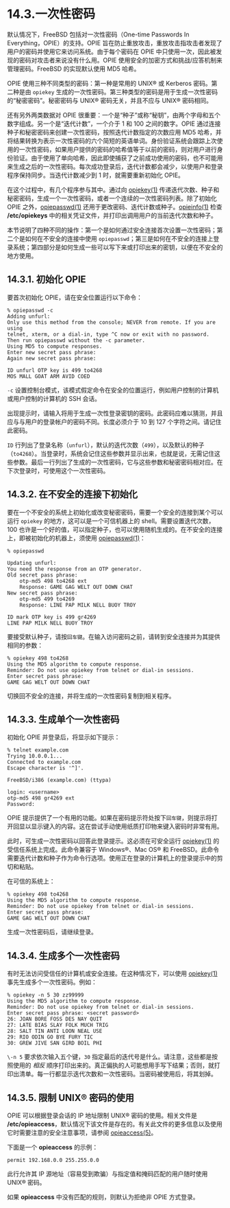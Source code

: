 # 14.3.一次性密码

默认情况下，FreeBSD 包括对一次性密码（One-time Passwords In Everything，OPIE）的支持。OPIE 旨在防止重放攻击，重放攻击指攻击者发现了用户的密码并使用它来访问系统。由于每个密码在 OPIE 中只使用一次，因此被发现的密码对攻击者来说没有什么用。OPIE 使用安全的加密方式和挑战/应答机制来管理密码。FreeBSD 的实现默认使用 MD5 哈希。

OPIE 使用三种不同类型的密码：第一种是常用的 UNIX® 或 Kerberos 密码。第二种是由 `opiekey` 生成的一次性密码。第三种类型的密码是用于生成一次性密码的“秘密密码”。秘密密码与 UNIX® 密码无关，并且不应与 UNIX® 密码相同。

还有另外两类数据对 OPIE 很重要：一个是“种子”或称“秘钥”，由两个字母和五个数字组成。另一个是“迭代计数”，一个介于 1 和 100 之间的数字。OPIE 通过连接种子和秘密密码来创建一次性密码，按照迭代计数指定的次数应用 MD5 哈希，并将结果转换为表示一次性密码的六个简短的英语单词。身份验证系统会跟踪上次使用的一次性密码，如果用户提供的密码的哈希值等于以前的密码，则对用户进行身份验证。由于使用了单向哈希，因此即使捕获了之前成功使用的密码，也不可能用来生成之后的一次性密码。每次成功登录后，迭代计数都会减少，以使用户和登录程序保持同步。当迭代计数减少到 1 时，就需要重新初始化 OPIE。

在这个过程中，有几个程序参与其中。通过向 [opiekey(1)](https://www.freebsd.org/cgi/man.cgi?query=opiekey&sektion=1&format=html) 传递迭代次数、种子和秘密密码，生成一个一次性密码，或者一个连续的一次性密码列表。除了初始化 OPIE 之外，[opiepasswd(1)](https://www.freebsd.org/cgi/man.cgi?query=opiepasswd\&sektion=1\&format=html) 还用于更改密码、迭代计数或种子。[opieinfo(1)](https://www.freebsd.org/cgi/man.cgi?query=opieinfo\&sektion=1\&format=html) 检查 **/etc/opiekeys** 中的相关凭证文件，并打印出调用用户的当前迭代次数和种子。

本节说明了四种不同的操作：第一个是如何通过安全连接首次设置一次性密码；第二个是如何在不安全的连接中使用 `opiepasswd`；第三是如何在不安全的连接上登录系统；第四部分是如何生成一些可以写下来或打印出来的密钥，以便在不安全的地方使用。

## 14.3.1. 初始化 OPIE

要首次初始化 OPIE，请在安全位置运行以下命令：

```
% opiepasswd -c
Adding unfurl:
Only use this method from the console; NEVER from remote. If you are using
telnet, xterm, or a dial-in, type ^C now or exit with no password.
Then run opiepasswd without the -c parameter.
Using MD5 to compute responses.
Enter new secret pass phrase:
Again new secret pass phrase:

ID unfurl OTP key is 499 to4268
MOS MALL GOAT ARM AVID COED
```

`-c` 设置控制台模式，该模式假定命令在安全的位置运行，例如用户控制的计算机或用户控制的计算机的 SSH 会话。

出现提示时，请输入将用于生成一次性登录密钥的密码。此密码应难以猜测，并且应与与用户的登录帐户的密码不同。长度必须介于 10 到 127 个字符之间。请记住此密码。

`ID` 行列出了登录名称（`unfurl`），默认的迭代次数（`499`），以及默认的种子（`to4268`）。当登录时，系统会记住这些参数并显示出来，也就是说，无需记住这些参数。最后一行列出了生成的一次性密码，它与这些参数和秘密密码相对应。在下次登录时，可使用这个一次性密码。

## 14.3.2. 在不安全的连接下初始化

要在一个不安全的系统上初始化或改变秘密密码，需要一个安全的连接到某个可以运行 `opiekey` 的地方，这可以是一个可信机器上的 shell。需要设置迭代次数，100 也许是一个好的值，可以指定种子，也可以使用随机生成的。在不安全的连接上，即被初始化的机器上，须使用 [opiepasswd(1)](https://www.freebsd.org/cgi/man.cgi?query=opiepasswd\&sektion=1\&format=html)：

```
% opiepasswd

Updating unfurl:
You need the response from an OTP generator.
Old secret pass phrase:
	otp-md5 498 to4268 ext
	Response: GAME GAG WELT OUT DOWN CHAT
New secret pass phrase:
	otp-md5 499 to4269
	Response: LINE PAP MILK NELL BUOY TROY

ID mark OTP key is 499 gr4269
LINE PAP MILK NELL BUOY TROY
```

要接受默认种子，请按`回车键`。在输入访问密码之前，请转到安全连接并为其提供相同的参数：

```
% opiekey 498 to4268
Using the MD5 algorithm to compute response.
Reminder: Do not use opiekey from telnet or dial-in sessions.
Enter secret pass phrase:
GAME GAG WELT OUT DOWN CHAT
```

切换回不安全的连接，并将生成的一次性密码复制到相关程序。

## 14.3.3. 生成单个一次性密码

初始化 OPIE 并登录后，将显示如下提示：

```
% telnet example.com
Trying 10.0.0.1...
Connected to example.com
Escape character is '^]'.

FreeBSD/i386 (example.com) (ttypa)

login: <username>
otp-md5 498 gr4269 ext
Password:
```

OPIE 提示提供了一个有用的功能。如果在密码提示符处按下`回车键`，则提示将打开回显以显示键入的内容。这在尝试手动使用纸质打印物来键入密码时非常有用。

此时，可生成一次性密码以回答此登录提示。这必须在可安全运行 [opiekey(1)](https://www.freebsd.org/cgi/man.cgi?query=opiekey\&sektion=1\&format=html) 的受信任系统上完成。此命令兼容于 Windows®、Mac OS® 和 FreeBSD。此命令需要迭代计数和种子作为命令行选项。使用正在登录的计算机上的登录提示中的剪切和粘贴。

在可信的系统上：

```
% opiekey 498 to4268
Using the MD5 algorithm to compute response.
Reminder: Do not use opiekey from telnet or dial-in sessions.
Enter secret pass phrase:
GAME GAG WELT OUT DOWN CHAT
```

生成一次性密码后，请继续登录。

## 14.3.4. 生成多个一次性密码

有时无法访问受信任的计算机或安全连接。在这种情况下，可以使用 [opiekey(1)](https://www.freebsd.org/cgi/man.cgi?query=opiekey\&sektion=1\&format=html) 事先生成多个一次性密码。例如：

```
% opiekey -n 5 30 zz99999
Using the MD5 algorithm to compute response.
Reminder: Do not use opiekey from telnet or dial-in sessions.
Enter secret pass phrase: <secret password>
26: JOAN BORE FOSS DES NAY QUIT
27: LATE BIAS SLAY FOLK MUCH TRIG
28: SALT TIN ANTI LOON NEAL USE
29: RIO ODIN GO BYE FURY TIC
30: GREW JIVE SAN GIRD BOIL PHI
```

`\-n 5` 要求依次输入五个键，`30` 指定最后的迭代号是什么。请注意，这些都是按照使用的 *相反* 顺序打印出来的。真正偏执的人可能想用手写下结果；否则，就打印出清单。每一行都显示迭代次数和一次性密码。当密码被使用后，将其划掉。

## 14.3.5. 限制 UNIX® 密码的使用

OPIE 可以根据登录会话的 IP 地址限制 UNIX® 密码的使用。相关文件是 **/etc/opieaccess**，默认情况下该文件是存在的。有关此文件的更多信息以及使用它时需要注意的安全注意事项，请参阅 [opieaccess(5)](https://www.freebsd.org/cgi/man.cgi?query=opieaccess\&sektion=5\&format=html)。

下面是一个 **opieaccess** 的示例：

```
permit 192.168.0.0 255.255.0.0
```

此行允许其 IP 源地址（容易受到欺骗）与指定值和掩码匹配的用户随时使用 UNIX® 密码。

如果 **opieaccess** 中没有匹配的规则，则默认为拒绝非 OPIE 方式登录。
